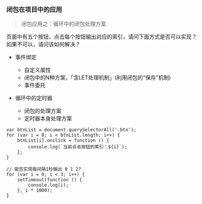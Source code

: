 ### 闭包在项目中的应用

> 闭包应用之：循环中的闭包处理方案

页面中有五个按钮，点击每个按钮输出对应的索引，请问下面方式是否可以实现？如果不可以，请问该如何解决？
+ 事件绑定
  + 自定义属性
  + 闭包中的N种方案，「含LET处理机制」(利用闭包的“保存”机制)
  + 事件委托

+ 循环中的定时器
  + 闭包的处理方案
  + 定时器本身处理方案 

```
var btnList = document.querySelectorAll('.btn');
for (var i = 0; i < btnList.length; i++) {
    btnList[i].onclick = function () {
        console.log(`当前点击按钮的索引：${i}`);
    };
}
```

```
// 能否实现每间隔1秒输出 0 1 2?
for (var i = 0; i < 3; i++) {
    setTimeout(function () {
        console.log(i);
    }, i * 1000);
}
```